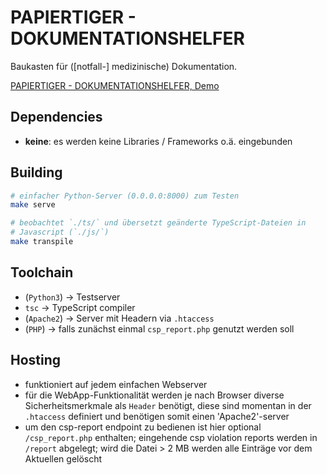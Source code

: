 # PAPIERTIGER - DOKUMENTATIONSHELFER

Baukasten für ([notfall-] medizinische) Dokumentation.

[PAPIERTIGER - DOKUMENTATIONSHELFER, Demo](https://www.knopfdruckmassage.de/apps/site/media/images/papiertiger_short.gif)

## Dependencies

* **keine**: es werden keine Libraries / Frameworks o.ä. eingebunden

## Building

```bash
# einfacher Python-Server (0.0.0.0:8000) zum Testen
make serve

# beobachtet `./ts/` und übersetzt geänderte TypeScript-Dateien in
# Javascript (`./js/`)
make transpile
```

## Toolchain

* (`Python3`) -> Testserver
* `tsc` -> TypeScript compiler
* (`Apache2`) -> Server mit Headern via `.htaccess`
*  (`PHP`) -> falls zunächst einmal `csp_report.php` genutzt werden soll

## Hosting

* funktioniert auf jedem einfachen Webserver
* für die WebApp-Funktionalität werden je nach Browser diverse
  Sicherheitsmerkmale als `Header` benötigt, diese sind momentan in
  der `.htaccess` definiert und benötigen somit einen 'Apache2'-server
* um den csp-report endpoint zu bedienen ist hier optional
  `/csp_report.php` enthalten; eingehende csp violation reports werden
  in `/report` abgelegt; wird die Datei > 2 MB werden alle Einträge vor
  dem Aktuellen gelöscht
